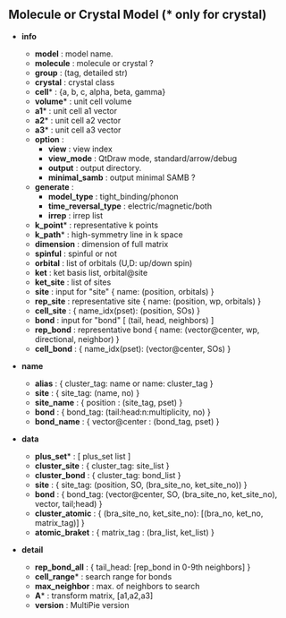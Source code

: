 ## Molecule or Crystal Model (* only for crystal)
- **info**
    - **model** : model name.
    - **molecule** : molecule or crystal ?
    - **group** : (tag, detailed str)
    - **crystal** : crystal class
    - **cell*** : {a, b, c, alpha, beta, gamma}
    - **volume*** : unit cell volume
    - **a1*** : unit cell a1 vector
    - **a2*** : unit cell a2 vector
    - **a3*** : unit cell a3 vector
    - **option** :
        - **view** : view index
        - **view_mode** : QtDraw mode, standard/arrow/debug
        - **output** : output directory.
        - **minimal_samb** : output minimal SAMB ?
    - **generate** :
        - **model_type** : tight_binding/phonon
        - **time_reversal_type** : electric/magnetic/both
        - **irrep** : irrep list
    - **k_point*** : representative k points
    - **k_path*** : high-symmetry line in k space
    - **dimension** : dimension of full matrix
    - **spinful** : spinful or not
    - **orbital** : list of orbitals (U,D: up/down spin)
    - **ket** : ket basis list, orbital@site
    - **ket_site** : list of sites
    - **site** : input for "site" { name: (position, orbitals) }
    - **rep_site** : representative site { name: (position, wp, orbitals) }
    - **cell_site** : { name_idx(pset): (position, SOs) }
    - **bond** : input for "bond" [ (tail, head, neighbors) ]
    - **rep_bond** : representative bond { name: (vector@center, wp, directional, neighbor) }
    - **cell_bond** : { name_idx(pset): (vector@center, SOs) }

- **name**
    - **alias** : { cluster_tag: name or name: cluster_tag }
    - **site** : { site_tag: (name, no) }
    - **site_name** : { position : (site_tag, pset) }
    - **bond** : { bond_tag: (tail:head:n:multiplicity, no) }
    - **bond_name** : { vector@center : (bond_tag, pset) }

- **data**
    - **plus_set*** : [ plus_set list ]
    - **cluster_site** : { cluster_tag: site_list }
    - **cluster_bond** : { cluster_tag: bond_list }
    - **site** : { site_tag: (position, SO, (bra_site_no, ket_site_no)) }
    - **bond** : { bond_tag: (vector@center, SO, (bra_site_no, ket_site_no), vector, tail;head) }
    - **cluster_atomic** : { (bra_site_no, ket_site_no): [(bra_no, ket_no, matrix_tag)] }
    - **atomic_braket** : { matrix_tag : (bra_list, ket_list) }

- **detail**
    - **rep_bond_all** : { tail_head: [rep_bond in 0-9th neighbors] }
    - **cell_range*** : search range for bonds
    - **max_neighbor** : max. of neighbors to search
    - **A*** : transform matrix, [a1,a2,a3]
    - **version** : MultiPie version
